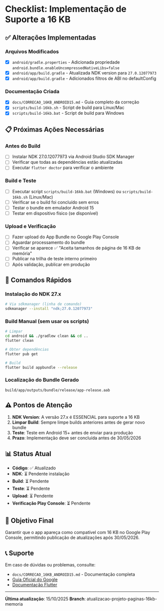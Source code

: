 # Checklist: Implementação de Suporte a 16 KB

## ✅ Alterações Implementadas

### Arquivos Modificados
- [x] `android/gradle.properties` - Adicionada propriedade `android.bundle.enableUncompressedNativeLibs=false`
- [x] `android/app/build.gradle` - Atualizada NDK version para `27.0.12077973`
- [x] `android/app/build.gradle` - Adicionados filtros de ABI no defaultConfig

### Documentação Criada
- [x] `docs/CORRECAO_16KB_ANDROID15.md` - Guia completo da correção
- [x] `scripts/build-16kb.sh` - Script de build para Linux/Mac
- [x] `scripts/build-16kb.bat` - Script de build para Windows

## 📋 Próximas Ações Necessárias

### Antes do Build
- [ ] Instalar NDK 27.0.12077973 via Android Studio SDK Manager
- [ ] Verificar que todas as dependências estão atualizadas
- [ ] Executar `flutter doctor` para verificar o ambiente

### Build e Teste
- [ ] Executar script `scripts/build-16kb.bat` (Windows) ou `scripts/build-16kb.sh` (Linux/Mac)
- [ ] Verificar se o build foi concluído sem erros
- [ ] Testar o bundle em emulador Android 15
- [ ] Testar em dispositivo físico (se disponível)

### Upload e Verificação
- [ ] Fazer upload do App Bundle no Google Play Console
- [ ] Aguardar processamento do bundle
- [ ] Verificar se aparece ✅ "Aceita tamanhos de página de 16 KB de memória"
- [ ] Publicar na trilha de teste interno primeiro
- [ ] Após validação, publicar em produção

## 🔧 Comandos Rápidos

### Instalação do NDK 27.x
```bash
# Via sdkmanager (linha de comando)
sdkmanager --install "ndk;27.0.12077973"
```

### Build Manual (sem usar os scripts)
```bash
# Limpar
cd android && ./gradlew clean && cd ..
flutter clean

# Obter dependências
flutter pub get

# Build
flutter build appbundle --release
```

### Localização do Bundle Gerado
```
build/app/outputs/bundle/release/app-release.aab
```

## ⚠️ Pontos de Atenção

1. **NDK Version**: A versão 27.x é ESSENCIAL para suporte a 16 KB
2. **Limpar Build**: Sempre limpe builds anteriores antes de gerar novo bundle
3. **Teste**: Teste em Android 15+ antes de enviar para produção
4. **Prazo**: Implementação deve ser concluída antes de 30/05/2026

## 📊 Status Atual

- **Código**: ✅ Atualizado
- **NDK**: ⏳ Pendente instalação
- **Build**: ⏳ Pendente
- **Teste**: ⏳ Pendente
- **Upload**: ⏳ Pendente
- **Verificação Play Console**: ⏳ Pendente

## 🎯 Objetivo Final

Garantir que o app apareça como compatível com 16 KB no Google Play Console, permitindo publicação de atualizações após 30/05/2026.

## 📞 Suporte

Em caso de dúvidas ou problemas, consulte:
- `docs/CORRECAO_16KB_ANDROID15.md` - Documentação completa
- [Guia Oficial do Google](https://developer.android.com/guide/practices/page-sizes)
- [Documentação Flutter](https://docs.flutter.dev/deployment/android)

---
**Última atualização**: 15/10/2025
**Branch**: atualizacao-projeto-paginas-16kb-memoria
